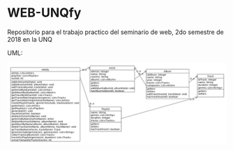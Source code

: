 # WEB-UNQfy
Repositorio para el trabajo practico del seminario de web, 2do semestre de 2018 en la UNQ

UML:

![Alt text](https://github.com/SanchezSDario/WEB-UNQfy/blob/master/Unqfy/UNQfyUML.jpg)
